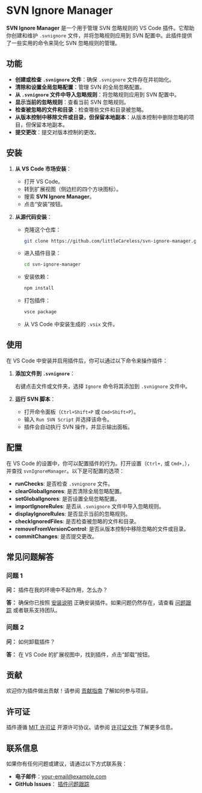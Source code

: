 # SVN Ignore Manager

**SVN Ignore Manager** 是一个用于管理 SVN 忽略规则的 VS Code 插件。它帮助你创建和维护 `.svnignore` 文件，并将忽略规则应用到 SVN 配置中。此插件提供了一些实用的命令来简化 SVN 忽略规则的管理。

## 功能

- **创建或检查 `.svnignore` 文件**：确保 `.svnignore` 文件存在并初始化。
- **清除和设置全局忽略配置**：管理 SVN 的全局忽略配置。
- **从 `.svnignore` 文件中导入忽略规则**：将忽略规则应用到 SVN 配置中。
- **显示当前的忽略规则**：查看当前 SVN 忽略规则。
- **检查被忽略的文件和目录**：检查哪些文件和目录被忽略。
- **从版本控制中移除文件或目录，但保留本地副本**：从版本控制中删除忽略的项目，但保留本地副本。
- **提交更改**：提交对版本控制的更改。

## 安装

1. **从 VS Code 市场安装**：

   - 打开 VS Code。
   - 转到扩展视图（侧边栏的四个方块图标）。
   - 搜索 **SVN Ignore Manager**。
   - 点击“安装”按钮。

2. **从源代码安装**：

   - 克隆这个仓库：

     ```bash
     git clone https://github.com/littleCareless/svn-ignore-manager.git
     ```

   - 进入插件目录：

     ```bash
     cd svn-ignore-manager
     ```

   - 安装依赖：

     ```bash
     npm install
     ```

   - 打包插件：

     ```bash
     vsce package
     ```

   - 从 VS Code 中安装生成的 `.vsix` 文件。

## 使用

在 VS Code 中安装并启用插件后，你可以通过以下命令来操作插件：

1. **添加文件到 `.svnignore`**：

   右键点击文件或文件夹，选择 `Ignore` 命令将其添加到 `.svnignore` 文件中。

2. **运行 SVN 脚本**：

   - 打开命令面板（`Ctrl+Shift+P` 或 `Cmd+Shift+P`）。
   - 输入 `Run SVN Script` 并选择该命令。
   - 插件会自动执行 SVN 操作，并显示输出面板。

## 配置

在 VS Code 的设置中，你可以配置插件的行为。打开设置（`Ctrl+,` 或 `Cmd+,`），并查找 `svnIgnoreManager`。以下是可配置的选项：

- **runChecks**: 是否检查 `.svnignore` 文件。
- **clearGlobalIgnores**: 是否清除全局忽略配置。
- **setGlobalIgnores**: 是否设置全局忽略配置。
- **importIgnoreRules**: 是否从 `.svnignore` 文件中导入忽略规则。
- **displayIgnoreRules**: 是否显示当前的忽略规则。
- **checkIgnoredFiles**: 是否检查被忽略的文件和目录。
- **removeFromVersionControl**: 是否从版本控制中移除忽略的文件或目录。
- **commitChanges**: 是否提交更改。

## 常见问题解答

### 问题 1

**问：** 插件在我的环境中不起作用，怎么办？

**答：** 确保你已按照 [安装说明](#安装) 正确安装插件。如果问题仍然存在，请查看 [问题跟踪](https://github.com/littleCareless/svn-ignore-manager/issues) 或者联系支持团队。

### 问题 2

**问：** 如何卸载插件？

**答：** 在 VS Code 的扩展视图中，找到插件，点击“卸载”按钮。

## 贡献

欢迎你为插件做出贡献！请参阅 [贡献指南](CONTRIBUTING.md) 了解如何参与项目。

## 许可证

插件遵循 [MIT 许可证](LICENSE) 开源许可协议。请参阅 [许可证文件](LICENSE) 了解更多信息。

## 联系信息

如果你有任何问题或建议，请通过以下方式联系我：

- **电子邮件**：your-email@example.com
- **GitHub Issues**： [插件问题跟踪](https://github.com/littleCareless/svn-ignore-manager/issues)
